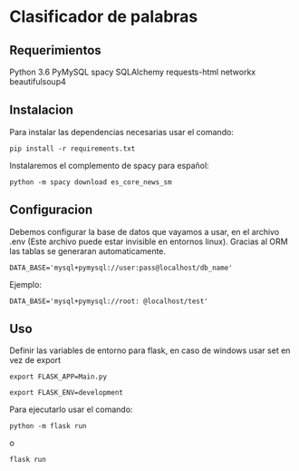 # Clasificador de palabras

## Requerimientos

Python 3.6
PyMySQL
spacy
SQLAlchemy
requests-html
networkx
beautifulsoup4


## Instalacion
Para instalar las dependencias necesarias usar el comando:

``
pip install -r requirements.txt
``

Instalaremos el complemento de spacy para español:

``
python -m spacy download es_core_news_sm
``
 
## Configuracion

Debemos configurar la base de datos que vayamos a usar, en el archivo .env (Este archivo puede estar invisible en entornos linux). Gracias al ORM las tablas se generaran automaticamente.

``
DATA_BASE='mysql+pymysql://user:pass@localhost/db_name'
``

Ejemplo:

``
DATA_BASE='mysql+pymysql://root: @localhost/test'
``



## Uso

Definir las variables de entorno para flask, en caso de windows usar set en vez de export


``
export FLASK_APP=Main.py
``

``
export FLASK_ENV=development
``

Para ejecutarlo usar el comando:

``
python -m flask run
``

o

``
flask run
`` 



